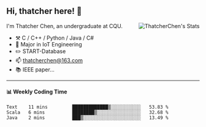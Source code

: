 ## Hi, thatcher here! :wave:

<img align="right" src="https://github-readme-stats.vercel.app/api?username=thatcherchen&title_color=333&text_color=777" alt="ThatcherChen's Stats" >

I'm Thatcher Chen, an undergraduate at CQU.

- :hammer_and_pick:  C / C++ / Python / Java / C# 
- :seedling:  Major in IoT Engineering
- :pencil2: START-Database
- :mailbox: thatcherchen@163.com
- :books: IEEE paper...

---

#### :bar_chart: Weekly Coding Time

<!--START_SECTION:waka-->

```text
Text    11 mins         █████████████▒░░░░░░░░░░░   53.83 %
Scala   6 mins          ████████▒░░░░░░░░░░░░░░░░   32.68 %
Java    2 mins          ███▒░░░░░░░░░░░░░░░░░░░░░   13.49 %
```

<!--END_SECTION:waka-->
